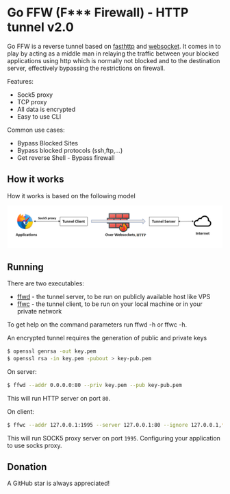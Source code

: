 # Go FFW (F*** Firewall) - HTTP tunnel v2.0

Go FFW is a reverse tunnel based on [fasthttp](https://github.com/valyala/fasthttp) and [websocket](https://github.com/fasthttp/websocket). It comes in to play by acting as a middle man in relaying the traffic between your blocked applications using http which is normally not blocked and to the destination server, effectively bypassing the restrictions on firewall.

Features:

* Sock5 proxy
* TCP proxy
* All data is encrypted
* Easy to use CLI

Common use cases:

* Bypass Blocked Sites
* Bypass blocked protocols (ssh,ftp,...)
* Get reverse Shell - Bypass firewall

## How it works

How it works is based on the following model

![model](https://github.com/namcuongq/ffw/raw/main/images/work.png)

## Running

There are two executables:

* [ffwd](https://github.com/namcuongq/ffw/releases) - the tunnel server, to be run on publicly available host like VPS
* [ffwc](https://github.com/namcuongq/ffw/releases) - the tunnel client, to be run on your local machine or in your private network

To get help on the command parameters run ffwd -h or ffwc -h.

An encrypted tunnel requires the generation of public and private keys

```bash
$ openssl genrsa -out key.pem
$ openssl rsa -in key.pem -pubout > key-pub.pem
```

On server:

```bash
$ ffwd --addr 0.0.0.0:80 --priv key.pem --pub key-pub.pem
```

This will run HTTP server on port `80`.

On client:

```bash
$ ffwc --addr 127.0.0.1:1995 --server 127.0.0.1:80 --ignore 127.0.0.1,*.google.com
```

This will run SOCK5 proxy server on port `1995`. Configuring your application to use socks proxy.

## Donation

A GitHub star is always appreciated!
